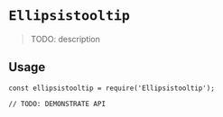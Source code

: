 # `Ellipsistooltip`

> TODO: description

## Usage

```
const ellipsistooltip = require('Ellipsistooltip');

// TODO: DEMONSTRATE API
```
